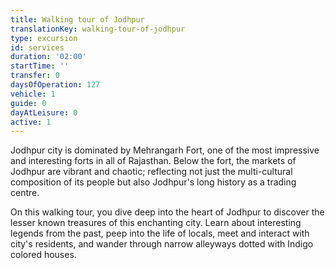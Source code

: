 ```yaml
---
title: Walking tour of Jodhpur
translationKey: walking-tour-of-jodhpur
type: excursion
id: services
duration: '02:00'
startTime: ''
transfer: 0
daysOfOperation: 127
vehicle: 1
guide: 0
dayAtLeisure: 0
active: 1
---
```

Jodhpur city is dominated by Mehrangarh Fort, one of  the most impressive and interesting forts in all of Rajasthan. Below the fort, the markets of Jodhpur are vibrant and chaotic; reflecting not just the multi-cultural composition of its people but also Jodhpur's long history as a trading centre.    


On this walking tour, you dive deep into the heart of Jodhpur to discover the lesser known treasures of this enchanting city. Learn about interesting legends from the past, peep into the life of locals, meet and interact with city's residents, and wander through narrow alleyways dotted with Indigo colored houses.  